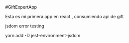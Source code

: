 #GiftExpertApp


Esta es mi primera app en react , consumiendo api de gift

jsdom error testing

yarn add -D jest-environment-jsdom